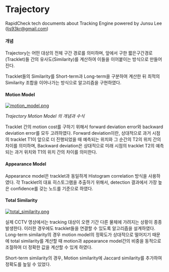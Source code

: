 # Trajectory

RapidCheck tech documents about Tracking Engine powered by Junsu Lee (ljs93kr@gmail.com)

#### 개념

  Trajectory는 어떤 대상의  전체 구간 경로를 의미하며, 앞에서 구한 짧은구간경로(Tracklet)들 간의 유사도(Similarity)를 계산하여 이들을 이어붙이는 방식으로 만들어진다. 

  Tracklet들의 Similarity를 Short-term과 Long-term을 구분하여 계산한 뒤 최적의 Similarity 조합을 이어나가는 방식으로 알고리즘을 구현하였다.

#### Motion Model

[![motion_model.png](https://s19.postimg.org/vbqp613hf/motion_model.png)](https://postimg.org/image/aeuh1d5gf/)

*Trajectory Motion Model 의 개념과 수식*

  Tracklet 간의 motion cost를 구하기 위해서 forward deviation error와 backward deviation error를 모두 고려하였다. Forward deviation이란, 상대적으로 과거 시점의 tracklet T1이 앞으로 더 진행되었을 때 예측되는 위치와 그 순간의 T2의 위치 간의 차이를 의미하며, Backward deviation은 상대적으로 미래 시점의 tracklet T2의 예측되는 과거 위치와 T1의 위치 간의 차이를 의미한다.

#### Appearance Model

  Appearance model은 tracklet과 동일하게 Histogram correlation 방식을 사용하였다. 각 Tracklet의 대표 히스토그램을 추출하기 위해서, detection 결과에서 가장 높은 confidence를 갖는 노드를 기준으로 하였다.

#### Total Similarity

[![total_similarity.png](https://s19.postimg.org/6maylmpyb/total_similarity.png)](https://postimg.org/image/k37x4i09r/)

  실제 CCTV 영상에서는 tracking 대상이 오랜 기간 다른 물체에 가려지는 상황이 종종 발생한다. 이러한 경우에도 tracklet들을 연결할 수 있도록 알고리즘을 설계하였다. Long-term similarity의 경우 motion model의 정확도가 상대적으로 떨어지기 때문에 total similarity를 계산할 때 motion과 appearance model간의 비중을 동적으로 조절하여 더 정확한 값을 계산할 수 있게 하였다.

 Short-term similarity의 경우,  Motion similarity에 Jaccard similarity를 추가하여 정확도를 높일 수 있었다.